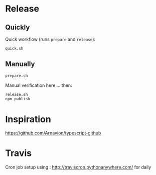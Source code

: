# Release

## Quickly

Quick workflow (runs `prepare` and `release`): 

```sh
quick.sh
```

## Manually

```sh
prepare.sh
```

Manual verification here ... then:

```sh
release.sh
npm publish
```

# Inspiration 
https://github.com/Arnavion/typescript-github

# Travis
Cron job setup using : http://traviscron.pythonanywhere.com/ for daily
